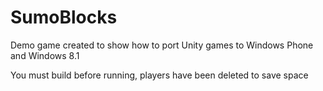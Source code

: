 SumoBlocks
==========

Demo game created to show how to port Unity games to Windows Phone and Windows 8.1

You must build before running, players have been deleted to save space
